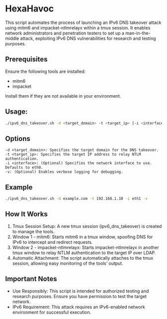 # HexaHavoc

This script automates the process of launching an IPv6 DNS takeover attack using mitm6 and impacket-ntlmrelayx within a tmux session. It enables network administrators and penetration testers to set up a man-in-the-middle attack, exploiting IPv6 DNS vulnerabilities for research and testing purposes.

## Prerequisites

Ensure the following tools are installed:
- mitm6
- impacket

Install them if they are not available in your environment.

## Usage:
```bash
./ipv6_dns_takeover.sh -d <target_domain> -t <target_ip> [-i <interface>] [-v]
```

## Options
```
-d <target_domain>: Specifies the target domain for the DNS takeover.
-t <target_ip>: Specifies the target IP address to relay NTLM authentication.
-i <interface>: (Optional) Specifies the network interface to use. Defaults to eth0.
-v: (Optional) Enables verbose logging for debugging.
```

## Example
```bash
./ipv6_dns_takeover.sh -d example.com -t 192.168.1.10 -i eth1 -v
```

## How It Works
1. Tmux Session Setup: A new tmux session (ipv6_dns_takeover) is created to manage the tools.
2. Window 1 - mitm6: Starts mitm6 in a tmux window, spoofing DNS for IPv6 to intercept and redirect requests.
3. Window 2 - impacket-ntlmrelayx: Starts impacket-ntlmrelayx in another tmux window to relay NTLM authentication to the target IP over LDAP.
4. Automatic Attachment: The script automatically attaches to the tmux session, allowing easy monitoring of the tools’ output.

## Important Notes
- Use Responsibly: This script is intended for authorized testing and research purposes. Ensure you have permission to test the target network.
- IPv6 Requirement: This attack requires an IPv6-enabled network environment for successful execution.
